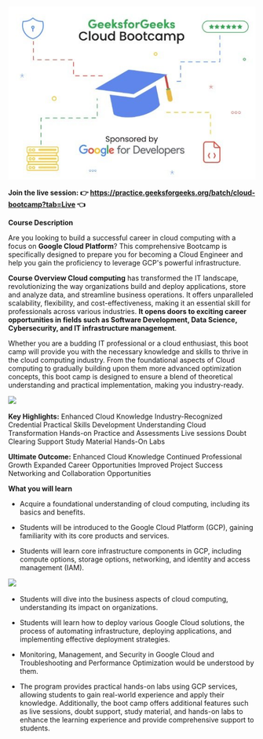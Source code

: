 `        `![](Aspose.Words.c13e23e2-07a4-4e6e-969f-a219dfb24b21.001.jpeg) 

**Join the live session:
👉 https://practice.geeksforgeeks.org/batch/cloud-bootcamp?tab=Live 👈**

**Course Description**

Are you looking to build a successful career in cloud computing with a focus on **Google Cloud Platform**? This comprehensive Bootcamp is specifically designed to prepare you for becoming a Cloud Engineer and help you gain the proficiency to leverage GCP's powerful infrastructure.

**Course Overview
Cloud computing** has transformed the IT landscape, revolutionizing the way organizations build and deploy applications, store and analyze data, and streamline business operations. It offers unparalleled scalability, flexibility, and cost-effectiveness, making it an essential skill for professionals across various industries. **It opens doors to exciting career opportunities in fields such as Software Development, Data Science, Cybersecurity, and IT infrastructure management**.

Whether you are a budding IT professional or a cloud enthusiast, this boot camp will provide you with the necessary knowledge and skills to thrive in the cloud computing industry. From the foundational aspects of Cloud computing to gradually building upon them more advanced optimization concepts, this boot camp is designed to ensure a blend of theoretical understanding and practical implementation, making you industry-ready.

![](Aspose.Words.c13e23e2-07a4-4e6e-969f-a219dfb24b21.002.png)

**Key Highlights:**
Enhanced Cloud Knowledge
Industry-Recognized Credential
Practical Skills Development
Understanding Cloud Transformation
Hands-on Practice and Assessments
Live sessions
Doubt Clearing Support
Study Material
Hands-On Labs	

**Ultimate Outcome:**
Enhanced Cloud Knowledge
Continued Professional Growth
Expanded Career Opportunities
Improved Project Success
Networking and Collaboration Opportunities

**What you will learn**

- Acquire a foundational understanding of cloud computing, including its basics and benefits. 

- Students will be introduced to the Google Cloud Platform (GCP), gaining familiarity with its core products and services. 

- Students will learn core infrastructure components in GCP, including compute options, storage options, networking, and identity and access management (IAM).

![](Aspose.Words.c13e23e2-07a4-4e6e-969f-a219dfb24b21.003.png)

- Students will dive into the business aspects of cloud computing, understanding its impact on organizations. 

- Students will learn how to deploy various Google Cloud solutions, the process of automating infrastructure, deploying applications, and implementing effective deployment strategies.

- Monitoring, Management, and Security in Google Cloud and Troubleshooting and Performance Optimization would be understood by them.

- The program provides practical hands-on labs using GCP services, allowing students to gain real-world experience and apply their knowledge.
Additionally, the boot camp offers additional features such as live sessions, doubt support, study material, and hands-on labs to enhance the learning experience and provide comprehensive support to students.




